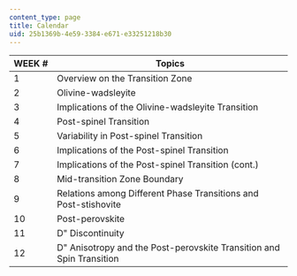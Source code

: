 ```yaml
---
content_type: page
title: Calendar
uid: 25b1369b-4e59-3384-e671-e33251218b30
---
```


| WEEK # | Topics |
| --- | --- |
| 1 | Overview on the Transition Zone |
| 2 | Olivine-wadsleyite |
| 3 | Implications of the Olivine-wadsleyite Transition |
| 4 | Post-spinel Transition |
| 5 | Variability in Post-spinel Transition |
| 6 | Implications of the Post-spinel Transition |
| 7 | Implications of the Post-spinel Transition (cont.) |
| 8 | Mid-transition Zone Boundary |
| 9 | Relations among Different Phase Transitions and Post-stishovite |
| 10 | Post-perovskite |
| 11 | D" Discontinuity |
| 12 | D" Anisotropy and the Post-perovskite Transition and Spin Transition